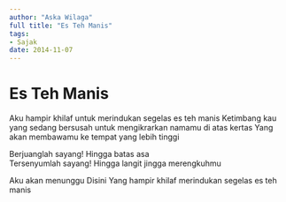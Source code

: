 ```yaml
---
author: "Aska Wilaga"
full title: "Es Teh Manis"
tags:
- Sajak
date: 2014-11-07
---
```


# Es Teh Manis

Aku hampir khilaf untuk merindukan segelas es teh manis
Ketimbang kau yang sedang bersusah untuk mengikrarkan namamu di atas kertas
Yang akan membawamu ke tempat yang lebih tinggi

Berjuanglah sayang!
Hingga batas asa  
Tersenyumlah sayang!
Hingga langit jingga merengkuhmu

Aku akan menunggu
Disini
Yang hampir khilaf merindukan segelas es teh manis
